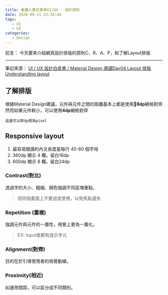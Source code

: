 ```yaml
---
title: 看鐵人賽文章學UI/UX - 設計原則
date: 2020-09-21 23:34:44
tags:
   - UI
   - UX
categories:
   - Design
---
```

前言：
今天要來介紹網頁設計排版的原則C、R、A、P，和了解Layout排版
<!-- more -->
---
筆記來源：
[UI / UX 設計白皮書 / Material Design 導讀Day04 Layout 排版](https://ithelp.ithome.com.tw/articles/10233983)
[Understanding layout](https://material.io/design/layout/understanding-layout.html#)

## 了解排版
根據Material Design建議，元件與元件之間的距離基本上都是使用**8dp**網格對齊
然而如果元件較小，可以使用**4dp**網格對齊
```
這邊可以將dp視為pixel
```

## Responsive layout 
1. 最容易閱讀的內文長度是每行 40-60 個字母
2. 360dp 顯示 4 欄，留白16dp
3. 600dp 顯示 8 欄，留白24dp


### Contrast(對比)
透過字的大小、粗細、顏色強調不同區塊重點。
> 但同個畫面上不要過度使用，以免焦點遺失

### Repetition (重複)
強調元件與元件的一置性，視覺上更為一置化。
> EX: Input框都有提示字元

### Alignment(對齊)
目的在於引導使用者的視覺動線。

### Proximity(相近)
如運用間距，可以區分成不同類別。


